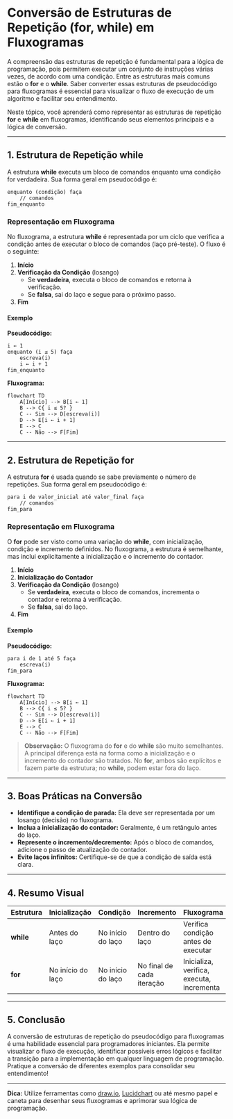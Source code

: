 # Conversão de Estruturas de Repetição (for, while) em Fluxogramas

A compreensão das estruturas de repetição é fundamental para a lógica de programação, pois permitem executar um conjunto de instruções várias vezes, de acordo com uma condição. Entre as estruturas mais comuns estão o **for** e o **while**. Saber converter essas estruturas de pseudocódigo para fluxogramas é essencial para visualizar o fluxo de execução de um algoritmo e facilitar seu entendimento.

Neste tópico, você aprenderá como representar as estruturas de repetição **for** e **while** em fluxogramas, identificando seus elementos principais e a lógica de conversão.

---

## 1. Estrutura de Repetição **while**

A estrutura **while** executa um bloco de comandos enquanto uma condição for verdadeira. Sua forma geral em pseudocódigo é:

```plaintext
enquanto (condição) faça
    // comandos
fim_enquanto
```

### Representação em Fluxograma

No fluxograma, a estrutura **while** é representada por um ciclo que verifica a condição antes de executar o bloco de comandos (laço pré-teste). O fluxo é o seguinte:

1. **Início**
2. **Verificação da Condição** (losango)
   - Se **verdadeira**, executa o bloco de comandos e retorna à verificação.
   - Se **falsa**, sai do laço e segue para o próximo passo.
3. **Fim**

#### Exemplo

**Pseudocódigo:**
```plaintext
i ← 1
enquanto (i ≤ 5) faça
    escreva(i)
    i ← i + 1
fim_enquanto
```

**Fluxograma:**

```mermaid
flowchart TD
    A[Início] --> B[i ← 1]
    B --> C{ i ≤ 5? }
    C -- Sim --> D[escreva(i)]
    D --> E[i ← i + 1]
    E --> C
    C -- Não --> F[Fim]
```

---

## 2. Estrutura de Repetição **for**

A estrutura **for** é usada quando se sabe previamente o número de repetições. Sua forma geral em pseudocódigo é:

```plaintext
para i de valor_inicial até valor_final faça
    // comandos
fim_para
```

### Representação em Fluxograma

O **for** pode ser visto como uma variação do **while**, com inicialização, condição e incremento definidos. No fluxograma, a estrutura é semelhante, mas inclui explicitamente a inicialização e o incremento do contador.

1. **Início**
2. **Inicialização do Contador**
3. **Verificação da Condição** (losango)
   - Se **verdadeira**, executa o bloco de comandos, incrementa o contador e retorna à verificação.
   - Se **falsa**, sai do laço.
4. **Fim**

#### Exemplo

**Pseudocódigo:**
```plaintext
para i de 1 até 5 faça
    escreva(i)
fim_para
```

**Fluxograma:**

```mermaid
flowchart TD
    A[Início] --> B[i ← 1]
    B --> C{ i ≤ 5? }
    C -- Sim --> D[escreva(i)]
    D --> E[i ← i + 1]
    E --> C
    C -- Não --> F[Fim]
```

> **Observação:** O fluxograma do **for** e do **while** são muito semelhantes. A principal diferença está na forma como a inicialização e o incremento do contador são tratados. No **for**, ambos são explícitos e fazem parte da estrutura; no **while**, podem estar fora do laço.

---

## 3. Boas Práticas na Conversão

- **Identifique a condição de parada:** Ela deve ser representada por um losango (decisão) no fluxograma.
- **Inclua a inicialização do contador:** Geralmente, é um retângulo antes do laço.
- **Represente o incremento/decremento:** Após o bloco de comandos, adicione o passo de atualização do contador.
- **Evite laços infinitos:** Certifique-se de que a condição de saída está clara.

---

## 4. Resumo Visual

| Estrutura | Inicialização | Condição | Incremento | Fluxograma |
|-----------|---------------|----------|------------|------------|
| **while** | Antes do laço | No início do laço | Dentro do laço | Verifica condição antes de executar |
| **for**   | No início do laço | No início do laço | No final de cada iteração | Inicializa, verifica, executa, incrementa |

---

## 5. Conclusão

A conversão de estruturas de repetição do pseudocódigo para fluxogramas é uma habilidade essencial para programadores iniciantes. Ela permite visualizar o fluxo de execução, identificar possíveis erros lógicos e facilitar a transição para a implementação em qualquer linguagem de programação. Pratique a conversão de diferentes exemplos para consolidar seu entendimento!

---

**Dica:** Utilize ferramentas como [draw.io](https://draw.io), [Lucidchart](https://lucidchart.com) ou até mesmo papel e caneta para desenhar seus fluxogramas e aprimorar sua lógica de programação.